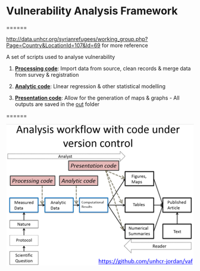 # Vulnerability Analysis Framework

======

http://data.unhcr.org/syrianrefugees/working_group.php?Page=Country&LocationId=107&Id=69 for more reference

A set of scripts used to analyse vulnerability

1. **[Processing code](../../tree/master/code/processing_code)**: Import data from source, clean records & merge data from survey & registration

2. **[Analytic code](../../tree/master/code/analytic_code)**: LInear regression & other statistical modelling

3. **[Presentation code](../../tree/master/code/presentation_code)**: Allow for the generation of maps & graphs - All outputs are saved in the [out](../../tree/master/out) folder

======


[![Analysis Workflow](https://github.com/unhcr-jordan/vaf/blob/master/doc/analysis.png)](#features)
